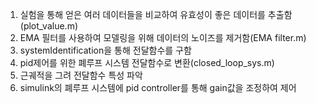 1. 실험을 통해 얻은 여러 데이터들을 비교하여 유효성이 좋은 데이터를 추출함(plot_value.m)
2. EMA 필터를 사용하여 모델링을 위해 데이터의 노이즈를 제거함(EMA filter.m)
3. systemIdentification을 통해 전달함수를 구함
4. pid제어를 위한 폐루프 시스템 전달함수로 변환(closed_loop_sys.m)
5. 근궤적을 그려 전달함수 특성 파악
6. simulink의 폐루프 시스템에 pid controller를 통해 gain값을 조정하여 제어

